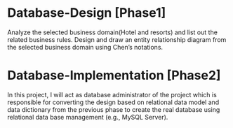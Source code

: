 # Database-Design [Phase1]
Analyze the selected business domain(Hotel and resorts) and list out the related business rules. Design and draw an entity relationship diagram from the selected business domain using Chen’s notations.
# Database-Implementation [Phase2]
In this project, I will act as database administrator of the project which is responsible for converting the design based on relational data model and data dictionary from the previous phase to create the real database using relational data base management (e.g., MySQL Server).
